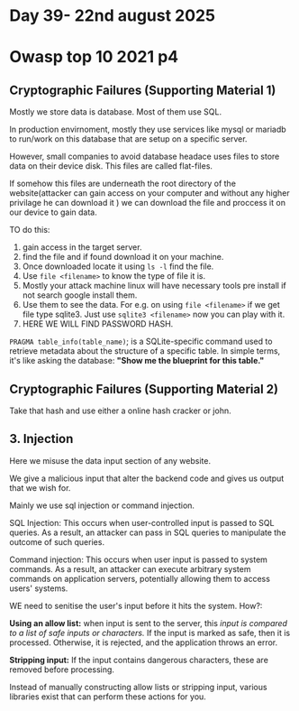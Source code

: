 # Day 39- 22nd august 2025

# Owasp top 10 2021 p4

## Cryptographic Failures (Supporting Material 1)

Mostly we store data is database. Most of them use SQL.

In production envirnoment, mostly they use services like mysql or mariadb to run/work on this database that are setup on a specific server.

However, small companies to avoid database headace uses files to store data on their device disk. This files are called flat-files.

If somehow this files are underneath the root directory of the website(attacker can gain access on your computer and without any higher privilage he can download it ) we can download the file and proccess it on our device to gain data.

TO do this:
1. gain access in the target server.
2. find the file and if found download it on your machine.
3. Once downloaded locate it using `ls -l` find the file.
4. Use `file <filename>` to know the type of file it is.
5. Mostly your attack machine linux will have necessary tools pre install if not search google install them.
6. Use them to see the data. For e.g. on using `file <filename>` if we get file type sqlite3. Just use `sqlite3 <filename>` now you can play with it.
7. HERE WE WILL FIND PASSWORD HASH.


`PRAGMA table_info(table_name)`; is a SQLite-specific command used to retrieve metadata about the structure of a specific table.
In simple terms, it's like asking the database: **"Show me the blueprint for this table."**


## Cryptographic Failures (Supporting Material 2)

Take that hash and use either a online hash cracker or john.


## 3. Injection

Here we misuse the data input section of any website. 

We give a malicious input that alter the backend code and gives us output that we wish for.

Mainly we use sql injection or command injection.

SQL Injection: This occurs when user-controlled input is passed to SQL queries. As a result, an attacker can pass in SQL queries to manipulate the outcome of such queries.

Command injection: This occurs when user input is passed to system commands. As a result, an attacker can execute arbitrary system commands on application servers, potentially allowing them to access users' systems.


WE need to senitise the user's input before it hits the system. How?:

**Using an allow list:** when input is sent to the server, this *input is compared to a list of safe inputs or characters.* If the input is marked as safe, then it is processed. Otherwise, it is rejected, and the application throws an error.

**Stripping input:** If the input contains dangerous characters, these are removed before processing.

Instead of manually constructing allow lists or stripping input, various libraries exist that can perform these actions for you.